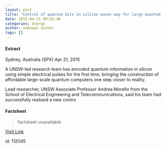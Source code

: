 ```yaml
---
layout: post
title: "Control of quantum bits in silicon paves way for large quantum computers"
date: 2015-04-21 09:01:40
categories: Energy
author: unknown author
tags: []
---
```



#### Extract
>
Sydney, Australia (SPX) Apr 21, 2015


A UNSW-led research team has encoded quantum information in silicon using simple electrical pulses for the first time, bringing the construction of affordable large-scale quantum computers one step closer to reality. 

Lead researcher, UNSW Associate Professor Andrea Morello from the School of Electrical Engineering and Telecommunications, said his team had successfully realised a new contro

#### Factsheet
>factsheet unavailable

[Visit Link](http://www.spacedaily.com/reports/Electrical_control_of_quantum_bits_in_silicon_paves_the_way_to_large_quantum_computers_999.html)

id:  112045
